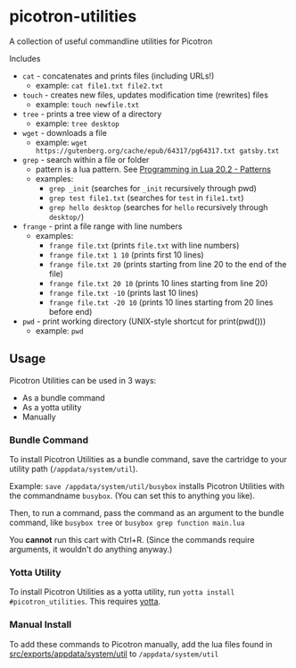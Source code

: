 # picotron-utilities

A collection of useful commandline utilities for Picotron

Includes

* `cat` - concatenates and prints files (including URLs!)
    * example: `cat file1.txt file2.txt`
* `touch` - creates new files, updates modification time (rewrites) files
    * example: `touch newfile.txt`
* `tree` - prints a tree view of a directory
    * example: `tree desktop`
* `wget` - downloads a file
    * example: `wget https://gutenberg.org/cache/epub/64317/pg64317.txt gatsby.txt`
* `grep` - search within a file or folder
    * pattern is a lua pattern. See [Programming in Lua 20.2 - Patterns](https://www.lua.org/pil/20.2.html)
    * examples:
        * `grep _init` (searches for `_init` recursively through pwd)
        * `grep test file1.txt` (searches for `test` in `file1.txt`)
        * `grep hello desktop` (searches for `hello` recursively through `desktop/`)
* `frange` - print a file range with line numbers
    * examples:
        * `frange file.txt` (prints `file.txt` with line numbers)
        * `frange file.txt 1 10` (prints first 10 lines)
        * `frange file.txt 20` (prints starting from line 20 to the end of the file)
        * `frange file.txt 20 10` (prints 10 lines starting from line 20)
        * `frange file.txt -10` (prints last 10 lines)
        * `frange file.txt -20 10` (prints 10 lines starting from 20 lines before end)
* `pwd` - print working directory (UNIX-style shortcut for print(pwd()))
    * example: `pwd`

## Usage

Picotron Utilities can be used in 3 ways:
* As a bundle command
* As a yotta utility
* Manually

### Bundle Command

To install Picotron Utilities as a bundle command, save the cartridge to your utility path (`/appdata/system/util`).

Example: `save /appdata/system/util/busybox` installs Picotron Utilities with the commandname `busybox`. (You can set this to anything you like).

Then, to run a command, pass the command as an argument to the bundle command, like `busybox tree` or `busybox grep function main.lua`

You **cannot** run this cart with Ctrl+R. (Since the commands require arguments, it wouldn't do anything anyway.)


### Yotta Utility

To install Picotron Utilities as a yotta utility, run `yotta install #picotron_utilities`. This requires [yotta](https://www.lexaloffle.com/bbs/?tid=140833).

### Manual Install

To add these commands to Picotron manually, add the lua files found in [src/exports/appdata/system/util](https://github.com/Rayquaza01/picotron-utilities/tree/main/src/exports/appdata/system/util) to `/appdata/system/util`
